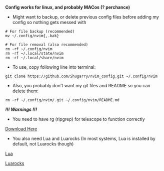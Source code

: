 **Config works for linux, and probably MACos (? perchance)**

- Might want to backup, or delete previous config files before adding my config so nothing gets messed with

```console
# For file backup (recommended)
mv ~/.config/nvim{,.bak}

# For file removal (also recommended)
rm -rf ~/.config/nvim
rm -rf ~/.local/state/nvim
rm -rf ~/.local/share/nvim
```

- To use, copy following line into terminal:

```console
git clone https://github.com/Shugarry/nvim_config.git ~/.config/nvim
```

- Also, you probably don't want my git files and README so you can delete them:

```console
rm -rf ~/.config/nvim/.git ~/.config/nvim/README.md
```

***!!! Warnings !!!***

- You need to have rg (ripgrep) for telescope to function correctly

[Download Here](https://github.com/BurntSushi/ripgrep)

- You also need Lua and Luarocks (In most systems, Lua is installed by default, not Luarocks though)

[Lua](https://www.lua.org/download.html)

[Luarocks](https://github.com/luarocks/luarocks/wiki/Installation-instructions-for-Unix)

